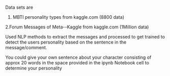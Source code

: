 Data sets are

1. MBTI personality types from kaggle.com (8800 data)
   
2.Forum Messages of Meta--Kaggle from kaggle.com (1Million data)

Used NLP methods to extract the messages and processed to get trained to detect the users personality based on the sentence in the message/comment.

You could give your own sentence about your character consisting of approx 20 words in the space provided in the ipynb Notebook cell to determine your personality
